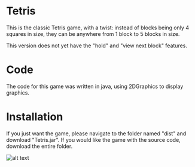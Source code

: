 # Tetris
This is the classic Tetris game, with a twist: instead of blocks being only 4 squares in size, they can be anywhere from 1 block to 5 blocks in size.

This version does not yet have the "hold" and "view next block" features.

# Code
The code for this game was written in java, using 2DGraphics to display graphics.

# Installation
If you just want the game, please navigate to the folder named "dist" and download "Tetris.jar". If you would like the game with the source code, download the entire folder.

![alt text](http://dpeng.me/Tetris-Gameplay.png)
